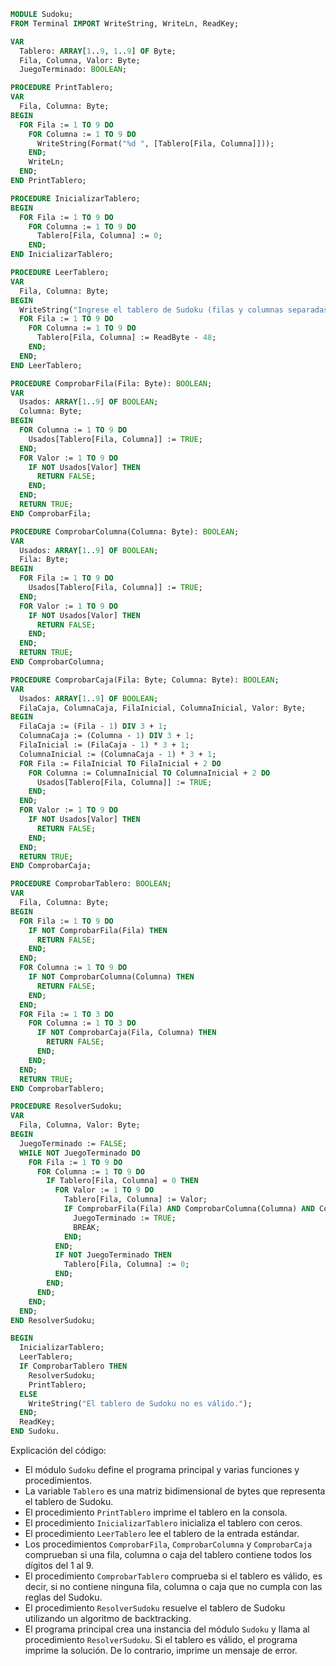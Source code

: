 ```modula-2
MODULE Sudoku;
FROM Terminal IMPORT WriteString, WriteLn, ReadKey;

VAR
  Tablero: ARRAY[1..9, 1..9] OF Byte;
  Fila, Columna, Valor: Byte;
  JuegoTerminado: BOOLEAN;

PROCEDURE PrintTablero;
VAR
  Fila, Columna: Byte;
BEGIN
  FOR Fila := 1 TO 9 DO
    FOR Columna := 1 TO 9 DO
      WriteString(Format("%d ", [Tablero[Fila, Columna]]));
    END;
    WriteLn;
  END;
END PrintTablero;

PROCEDURE InicializarTablero;
BEGIN
  FOR Fila := 1 TO 9 DO
    FOR Columna := 1 TO 9 DO
      Tablero[Fila, Columna] := 0;
    END;
END InicializarTablero;

PROCEDURE LeerTablero;
VAR
  Fila, Columna: Byte;
BEGIN
  WriteString("Ingrese el tablero de Sudoku (filas y columnas separadas por espacios): ");
  FOR Fila := 1 TO 9 DO
    FOR Columna := 1 TO 9 DO
      Tablero[Fila, Columna] := ReadByte - 48;
    END;
  END;
END LeerTablero;

PROCEDURE ComprobarFila(Fila: Byte): BOOLEAN;
VAR
  Usados: ARRAY[1..9] OF BOOLEAN;
  Columna: Byte;
BEGIN
  FOR Columna := 1 TO 9 DO
    Usados[Tablero[Fila, Columna]] := TRUE;
  END;
  FOR Valor := 1 TO 9 DO
    IF NOT Usados[Valor] THEN
      RETURN FALSE;
    END;
  END;
  RETURN TRUE;
END ComprobarFila;

PROCEDURE ComprobarColumna(Columna: Byte): BOOLEAN;
VAR
  Usados: ARRAY[1..9] OF BOOLEAN;
  Fila: Byte;
BEGIN
  FOR Fila := 1 TO 9 DO
    Usados[Tablero[Fila, Columna]] := TRUE;
  END;
  FOR Valor := 1 TO 9 DO
    IF NOT Usados[Valor] THEN
      RETURN FALSE;
    END;
  END;
  RETURN TRUE;
END ComprobarColumna;

PROCEDURE ComprobarCaja(Fila: Byte; Columna: Byte): BOOLEAN;
VAR
  Usados: ARRAY[1..9] OF BOOLEAN;
  FilaCaja, ColumnaCaja, FilaInicial, ColumnaInicial, Valor: Byte;
BEGIN
  FilaCaja := (Fila - 1) DIV 3 + 1;
  ColumnaCaja := (Columna - 1) DIV 3 + 1;
  FilaInicial := (FilaCaja - 1) * 3 + 1;
  ColumnaInicial := (ColumnaCaja - 1) * 3 + 1;
  FOR Fila := FilaInicial TO FilaInicial + 2 DO
    FOR Columna := ColumnaInicial TO ColumnaInicial + 2 DO
      Usados[Tablero[Fila, Columna]] := TRUE;
    END;
  END;
  FOR Valor := 1 TO 9 DO
    IF NOT Usados[Valor] THEN
      RETURN FALSE;
    END;
  END;
  RETURN TRUE;
END ComprobarCaja;

PROCEDURE ComprobarTablero: BOOLEAN;
VAR
  Fila, Columna: Byte;
BEGIN
  FOR Fila := 1 TO 9 DO
    IF NOT ComprobarFila(Fila) THEN
      RETURN FALSE;
    END;
  END;
  FOR Columna := 1 TO 9 DO
    IF NOT ComprobarColumna(Columna) THEN
      RETURN FALSE;
    END;
  END;
  FOR Fila := 1 TO 3 DO
    FOR Columna := 1 TO 3 DO
      IF NOT ComprobarCaja(Fila, Columna) THEN
        RETURN FALSE;
      END;
    END;
  END;
  RETURN TRUE;
END ComprobarTablero;

PROCEDURE ResolverSudoku;
VAR
  Fila, Columna, Valor: Byte;
BEGIN
  JuegoTerminado := FALSE;
  WHILE NOT JuegoTerminado DO
    FOR Fila := 1 TO 9 DO
      FOR Columna := 1 TO 9 DO
        IF Tablero[Fila, Columna] = 0 THEN
          FOR Valor := 1 TO 9 DO
            Tablero[Fila, Columna] := Valor;
            IF ComprobarFila(Fila) AND ComprobarColumna(Columna) AND ComprobarCaja(Fila, Columna) THEN
              JuegoTerminado := TRUE;
              BREAK;
            END;
          END;
          IF NOT JuegoTerminado THEN
            Tablero[Fila, Columna] := 0;
          END;
        END;
      END;
    END;
  END;
END ResolverSudoku;

BEGIN
  InicializarTablero;
  LeerTablero;
  IF ComprobarTablero THEN
    ResolverSudoku;
    PrintTablero;
  ELSE
    WriteString("El tablero de Sudoku no es válido.");
  END;
  ReadKey;
END Sudoku.
```

Explicación del código:

* El módulo `Sudoku` define el programa principal y varias funciones y procedimientos.
* La variable `Tablero` es una matriz bidimensional de bytes que representa el tablero de Sudoku.
* El procedimiento `PrintTablero` imprime el tablero en la consola.
* El procedimiento `InicializarTablero` inicializa el tablero con ceros.
* El procedimiento `LeerTablero` lee el tablero de la entrada estándar.
* Los procedimientos `ComprobarFila`, `ComprobarColumna` y `ComprobarCaja` comprueban si una fila, columna o caja del tablero contiene todos los dígitos del 1 al 9.
* El procedimiento `ComprobarTablero` comprueba si el tablero es válido, es decir, si no contiene ninguna fila, columna o caja que no cumpla con las reglas del Sudoku.
* El procedimiento `ResolverSudoku` resuelve el tablero de Sudoku utilizando un algoritmo de backtracking.
* El programa principal crea una instancia del módulo `Sudoku` y llama al procedimiento `ResolverSudoku`. Si el tablero es válido, el programa imprime la solución. De lo contrario, imprime un mensaje de error.